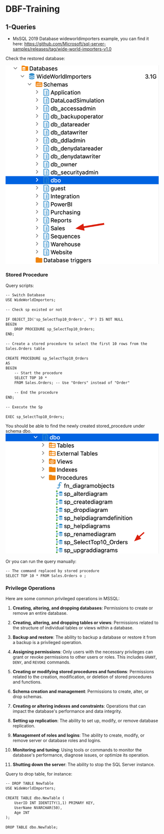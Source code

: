 # DBF-Training

## 1-Queries

- MsSQL 2019 Database wideworldimporters example, you can find it here: <https://github.com/Microsoft/sql-server-samples/releases/tag/wide-world-importers-v1.0>


Check the restored database:

![](_attachments/Pasted%20image%2020231017172731.png)
### Stored Procedure

Query scripts: 
```
-- Switch Database
USE WideWorldImporters;

-- Check sp existed or not

IF OBJECT_ID('sp_SelectTop10_Orders', 'P') IS NOT NULL
BEGIN
    DROP PROCEDURE sp_SelectTop10_Orders;
END;

-- Create a stored procedure to select the first 10 rows from the Sales.Orders table

CREATE PROCEDURE sp_SelectTop10_Orders
AS
BEGIN
    -- Start the procedure
    SELECT TOP 10 *
    FROM Sales.Orders; -- Use "Orders" instead of "Order"
    
    -- End the procedure
END;

-- Execute the Sp

EXEC sp_SelectTop10_Orders;
```

You should be able to find the newly created stored_procedure under schema dbo.
![](_attachments/Pasted%20image%2020231017173250.png)

Or you can run the query manually:
```
-- The command replaced by stored procedure
SELECT TOP 10 * FROM Sales.Orders o ;
```

### Privilege Operations

Here are some common privileged operations in MSSQL:

1. **Creating, altering, and dropping databases**: Permissions to create or remove an entire database.
    
2. **Creating, altering, and dropping tables or views**: Permissions related to the structure of individual tables or views within a database.
    
3. **Backup and restore**: The ability to backup a database or restore it from a backup is a privileged operation.
    
4. **Assigning permissions**: Only users with the necessary privileges can grant or revoke permissions to other users or roles. This includes `GRANT`, `DENY`, and `REVOKE` commands.
    
5. **Creating or modifying stored procedures and functions**: Permissions related to the creation, modification, or deletion of stored procedures and functions.
    
6. **Schema creation and management**: Permissions to create, alter, or drop schemas.
    
7. **Creating or altering indexes and constraints**: Operations that can impact the database's performance and data integrity.
    
8. **Setting up replication**: The ability to set up, modify, or remove database replication.
    
9. **Management of roles and logins**: The ability to create, modify, or remove server or database roles and logins.
    
10. **Monitoring and tuning**: Using tools or commands to monitor the database's performance, diagnose issues, or optimize its operation.
    
11. **Shutting down the server**: The ability to stop the SQL Server instance.

Query to drop table, for instance:

```
-- DROP TABLE NewTable
USE WideWorldImporters;

CREATE TABLE dbo.NewTable (
    UserID INT IDENTITY(1,1) PRIMARY KEY,
    UserName NVARCHAR(50),
    Age INT
);

DROP TABLE dbo.NewTable; 
```


